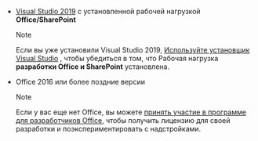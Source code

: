 - [Visual Studio 2019](https://www.visualstudio.com/vs/) с установленной рабочей нагрузкой **Office/SharePoint**

    > [!NOTE]
    > Если вы уже установили Visual Studio 2019, [Используйте установщик Visual Studio](/visualstudio/install/modify-visual-studio) , чтобы убедиться в том, что Рабочая нагрузка **разработки Office и SharePoint** установлена. 

- Office 2016 или более поздние версии

    > [!NOTE]
    > Если у вас еще нет Office, вы можете [принять участие в программе для разработчиков Office](https://developer.microsoft.com/office/dev-program), чтобы получить лицензию для своей разработки и поэкспериментировать с надстройками.
